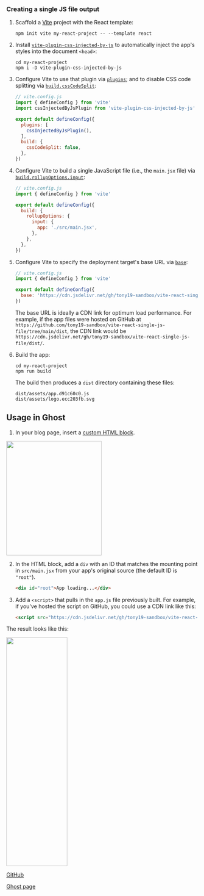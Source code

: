 ### Creating a single JS file output

1. Scaffold a [Vite](https://vitejs.dev/) project with the React template:

   ```shell
   npm init vite my-react-project -- --template react
   ```

2. Install [`vite-plugin-css-injected-by-js`](https://www.npmjs.com/package/vite-plugin-css-injected-by-js?activeTab=readme) to automatically inject the app's styles into the document `<head>`:

   ```shell
   cd my-react-project
   npm i -D vite-plugin-css-injected-by-js
   ```

3. Configure Vite to use that plugin via [`plugins`](https://vitejs.dev/config/#plugins); and to disable CSS code splitting via [`build.cssCodeSplit`](https://vitejs.dev/config/#build-csscodesplit):

   ```js
   // vite.config.js
   import { defineConfig } from 'vite'
   import cssInjectedByJsPlugin from 'vite-plugin-css-injected-by-js'

   export default defineConfig({
     plugins: [
       cssInjectedByJsPlugin(),
     ],
     build: {
       cssCodeSplit: false,
     },
   })
   ```

4. Configure Vite to build a single JavaScript file (i.e., the `main.jsx` file) via [`build.rollupOptions.input`](https://vitejs.dev/config/#build-rollupoptions):

   ```js
   // vite.config.js
   import { defineConfig } from 'vite'

   export default defineConfig({
     build: {
       rollupOptions: {
         input: {
           app: './src/main.jsx',
         },
       },
     },
   })
   ```

5. Configure Vite to specify the deployment target's base URL via [`base`](https://vitejs.dev/config/#base):

   ```js
   // vite.config.js
   import { defineConfig } from 'vite'

   export default defineConfig({
     base: 'https://cdn.jsdelivr.net/gh/tony19-sandbox/vite-react-single-js-file/dist/',
   })
   ```

   The base URL is ideally a CDN link for optimum load performance. For example, if the app files were hosted on GitHub at `https://github.com/tony19-sandbox/vite-react-single-js-file/tree/main/dist`, the CDN link would be `https://cdn.jsdelivr.net/gh/tony19-sandbox/vite-react-single-js-file/dist/`.

6. Build the app:

   ```shell
   cd my-react-project
   npm run build
   ```

   The build then produces a `dist` directory containing these files:

   ```none
   dist/assets/app.d91c60c0.js
   dist/assets/logo.ecc203fb.svg
   ```

## Usage in Ghost

1. In your blog page, insert a [custom HTML block](https://ghost.org/help/using-the-editor/#adding-custom-html).

<img src="https://i.stack.imgur.com/8j16M.png" width="250" height="300">

2. In the HTML block, add a `div` with an ID that matches the mounting point in `src/main.jsx` from your app's original source (the default ID is `"root"`).

    ```html
    <div id="root">App loading...</div>
    ```

3. Add a `<script>` that pulls in the `app.js` file previously built. For example, if you've hosted the script on GitHub, you could use a CDN link like this:

    ```html
    <script src="https://cdn.jsdelivr.net/gh/tony19-sandbox/vite-react-single-js-file/dist/assets/app.d91c60c0.js"></script>
    ```

The result looks like this:

<img src="https://i.stack.imgur.com/3Nj2l.png" width="160" height="600">

[GitHub](https://github.com/tony19-sandbox/vite-react-single-js-file)

[Ghost page](https://react-app-in-ghost.ghost.io/p/bcab0f9f-070c-4dbf-bfed-11edf121d38a/)
